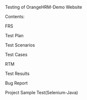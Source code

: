 Testing of OrangeHRM-Demo Website

Contents:

FRS

Test Plan

Test Scenarios

Test Cases

RTM

Test Results

Bug Report

Project Sample Test(Selenium-Java)
